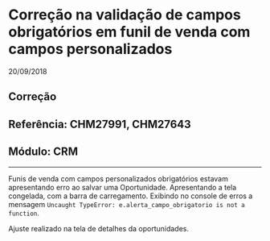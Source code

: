 # Correção na validação de campos obrigatórios em funil de venda com campos personalizados
20/09/2018
## Correção
## Referência: CHM27991, CHM27643
## Módulo: CRM
***

Funis de venda com campos personalizados obrigatórios estavam apresentando erro ao salvar uma Oportunidade. Apresentando a tela congelada, com a barra de carregamento. Exibindo no console de erros a mensagem `Uncaught TypeError: e.alerta_campo_obrigatorio is not a function`.

Ajuste realizado na tela de detalhes da oportunidades.